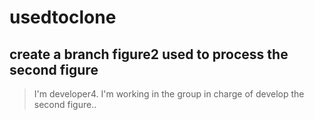 # usedtoclone
## create a branch figure2 used to process the second figure
>  I'm developer4. I'm working in the group in charge of develop the second figure..